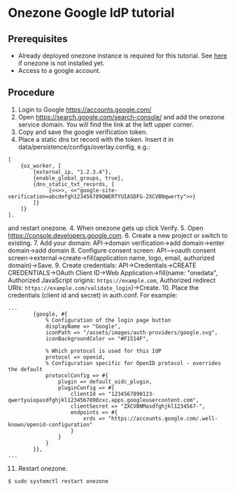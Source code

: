 # Onezone Google IdP tutorial

<!-- toc -->

## Prerequisites
* Already deployed onezone instance is required for this tutorial. See [here](../onezone_quick_tutorial.md) if onezone is not installed yet.
* Access to a google account.

## Procedure

1. Login to Google https://accounts.google.com/
2. Open https://search.google.com/search-console/ and add the onezone
    service domain. You will find the link at the left upper corner. 
2. Copy and save the google verification token.
3. Place a static dns txt record with the token. Insert it in data/persistence/configs/overlay.config, e.g.:
```
[
    {oz_worker, [
        {external_ip, "1.2.3.4"},
        {enable_global_groups, true},
        {dns_static_txt_records, [
             {<<>>, <<"google-site-verification=abcdefgh123456789QWERTYUIASDFG-ZXCVBNqwerty">>}
        ]}
    ]}
].
```
  and restart onezone.
4. When onezone gets up click Verify.
5. Open https://console.developers.google.com.
6. Create a new project or switch to existing.
7. Add your domain: API->domain verification->add domain->enter domain->add domain
8. Configure consent screen: API-->oauth consent screen->external->create->fill(application name, logo, email, authorized domain)->Save.
9. Create credentials: API->Credentials->CREATE CREDENTIALS->OAuth Client ID->Web Application->fill(name: "onedata", Authorized JavaScript origins: `https://example.com`, Authorized redirect URIs: `https://example.com/validate_login`)->Create.
10. Place the credentials (client id and secret) in auth.conf. For example:
```
...
        {google, #{
            % Configuration of the login page button
            displayName => "Google",
            iconPath => "/assets/images/auth-providers/google.svg",
            iconBackgroundColor => "#F1514F",

            % Which protocol is used for this IdP
            protocol => openid,
            % Configuration specific for OpenID protocol - overrides the default
            protocolConfig => #{
                plugin => default_oidc_plugin,
                pluginConfig => #{
                    clientId => "1234567890123-qwertyuiopasdfghjkl1234567890zxc.apps.googleusercontent.com",
                    clientSecret => "ZXCVBNMasdfghjkl1234567-",
                    endpoints => #{
                        xrds => "https://accounts.google.com/.well-known/openid-configuration"
                    }
                }
            }
        }},
...
```
11. Restart onezone.
```
$ sudo systemctl restart onezone
```
